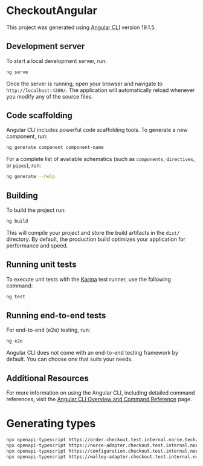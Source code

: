 # CheckoutAngular

This project was generated using [Angular CLI](https://github.com/angular/angular-cli) version 19.1.5.

## Development server

To start a local development server, run:

```bash
ng serve
```

Once the server is running, open your browser and navigate to `http://localhost:4200/`. The application will automatically reload whenever you modify any of the source files.

## Code scaffolding

Angular CLI includes powerful code scaffolding tools. To generate a new component, run:

```bash
ng generate component component-name
```

For a complete list of available schematics (such as `components`, `directives`, or `pipes`), run:

```bash
ng generate --help
```

## Building

To build the project run:

```bash
ng build
```

This will compile your project and store the build artifacts in the `dist/` directory. By default, the production build optimizes your application for performance and speed.

## Running unit tests

To execute unit tests with the [Karma](https://karma-runner.github.io) test runner, use the following command:

```bash
ng test
```

## Running end-to-end tests

For end-to-end (e2e) testing, run:

```bash
ng e2e
```

Angular CLI does not come with an end-to-end testing framework by default. You can choose one that suits your needs.

## Additional Resources

For more information on using the Angular CLI, including detailed command references, visit the [Angular CLI Overview and Command Reference](https://angular.dev/tools/cli) page.

# Generating types

```bash
npx openapi-typescript https://order.checkout.test.internal.norce.tech/docs/v1/openapi.yaml --output src/openapi/order.ts --alphabetize --export-type --root-types --root-types-no-schema-prefix
npx openapi-typescript https://norce-adapter.checkout.test.internal.norce.tech/docs/v1/openapi.yaml --output src/openapi/norce-adapter.ts --alphabetize --export-type --root-types --root-types-no-schema-prefix
npx openapi-typescript https://configuration.checkout.test.internal.norce.tech/docs/v1/openapi.yaml --output src/openapi/configuration.ts --alphabetize --export-type --root-types --root-types-no-schema-prefix
npx openapi-typescript https://walley-adapter.checkout.test.internal.norce.tech/docs/v1/openapi.yaml --output src/openapi/walley-adapter.ts --alphabetize --export-type --root-types --root-types-no-schema-prefix
```
